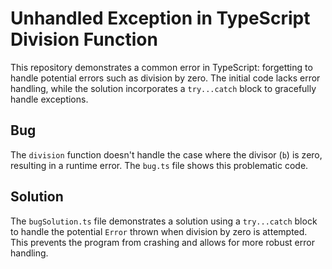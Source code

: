 # Unhandled Exception in TypeScript Division Function

This repository demonstrates a common error in TypeScript: forgetting to handle potential errors such as division by zero. The initial code lacks error handling, while the solution incorporates a `try...catch` block to gracefully handle exceptions.

## Bug

The `division` function doesn't handle the case where the divisor (`b`) is zero, resulting in a runtime error.  The `bug.ts` file shows this problematic code.

## Solution

The `bugSolution.ts` file demonstrates a solution using a `try...catch` block to handle the potential `Error` thrown when division by zero is attempted. This prevents the program from crashing and allows for more robust error handling.